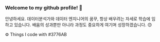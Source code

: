 ### Welcome to my github profile! 👋

안녕하세요.
데이터분석가와 데이터 엔지니어의 꿈꾸, 항상 배우려는 자세로 학습에 임하고 있습니다.
배움의 성과뿐만 아니라 과정도 중요하게 여기며 성장하겠습니다.
😊

⚙️ Things I code with
#3776AB


<!--
**sugenre/sugenre** is a ✨ _special_ ✨ repository because its `README.md` (this file) appears on your GitHub profile.

Here are some ideas to get you started:

- 🔭 I’m currently working on ...
- 🌱 I’m currently learning ...
- 👯 I’m looking to collaborate on ...
- 🤔 I’m looking for help with ...
- 💬 Ask me about ...
- 📫 How to reach me: ...
- 😄 Pronouns: ...
- ⚡ Fun fact: ...
-->

